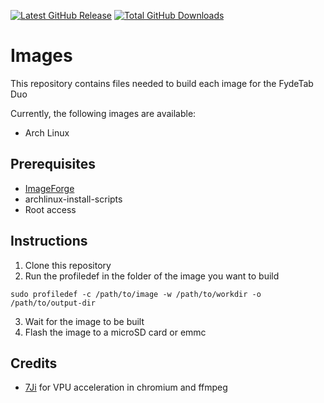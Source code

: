 [![Latest GitHub Release](https://img.shields.io/github/release/Linux-for-Fydetab-Duo/releases.svg?label=Latest%20Release)](https://github.com/Linux-for-Fydetab-Duo/releases/releases/latest)
[![Total GitHub Downloads](https://img.shields.io/github/downloads/Linux-for-Fydetab-Duo/releases/total.svg?&color=E95420&label=Total%20Downloads)](https://github.com/Linux-for-Fydetab-Duo/releases/releases)
# Images

This repository contains files needed to build each image for the FydeTab Duo

Currently, the following images are available:

- Arch Linux

## Prerequisites

- [ImageForge](https://github.com/Linux-for-Fydetab-Duo/imageforge)
- archlinux-install-scripts
- Root access

## Instructions

1. Clone this repository
2. Run the profiledef in the folder of the image you want to build
```
sudo profiledef -c /path/to/image -w /path/to/workdir -o /path/to/output-dir
```
3. Wait for the image to be built
4. Flash the image to a microSD card or emmc

## Credits 

- [7Ji](https://github.com/7Ji/archrepo) for VPU acceleration in chromium and ffmpeg
